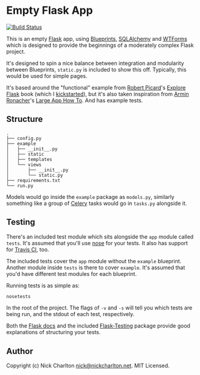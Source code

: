 # Empty Flask App

[![Build Status](https://travis-ci.org/nickcharlton/empty-flask-app.svg?branch=master)](https://travis-ci.org/nickcharlton/empty-flask-app)

This is an empty [Flask][] app, using [Blueprints][], [SQLAlchemy][] and
[WTForms][] which is designed to provide the beginnings of a moderately
complex Flask project.

It's designed to spin a nice balance between integration and modularity between
Blueprints, `static.py` is included to show this off. Typically, this would be
used for simple pages.

It's based around the "functional" example from [Robert Picard][]'s
[Explore Flask][] book (which I [kickstarted][]), but it's also taken
inspiration from [Armin Ronacher][]'s [Large App How To][]. And has example
tests.

## Structure

```
.
├── config.py
├── example
│   ├── __init__.py
│   ├── static
│   ├── templates
│   └── views
│       ├── __init__.py
│       └── static.py
├── requirements.txt
└── run.py
```

Models would go inside the `example` package as `models.py`, similarly
something like a group of [Celery][] tasks would go in `tasks.py` alongside it. 

## Testing

There's an included test module which sits alongside the `app` module called
`tests`. It's assumed that you'll use [nose][] for your tests. It also has
support for [Travis CI][], too.

The included tests cover the `app` module without the `example` blueprint.
Another module inside `tests` is there to cover `example`. It's assumed that
you'd have different test modules for each blueprint.

Running tests is as simple as:

```sh
nosetests
```

In the root of the project. The flags of `-v` and `-s` will tell you which
tests are being run, and the stdout of each test, respectively.

Both the [Flask docs][] and the included [Flask-Testing][] package provide
good explanations of structuring your tests.

## Author

Copyright (c) Nick Charlton <nick@nickcharlton.net>. MIT Licensed.

[Flask]: http://flask.pocoo.org/
[Blueprints]: http://flask.pocoo.org/docs/blueprints/
[SQLAlchemy]: http://www.sqlalchemy.org/
[WTForms]: http://wtforms.readthedocs.org/en/latest/
[Robert Picard]: http://robert.io/
[Explore Flask]: http://exploreflask.com/
[kickstarted]: https://www.kickstarter.com/projects/1223051718/practical-flask-book-project
[Armin Ronacher]: https://github.com/mitsuhiko
[Large App How To]: https://github.com/mitsuhiko/flask/wiki/Large-app-how-to
[Celery]: http://www.celeryproject.org/
[nose]: https://nose.readthedocs.org/en/latest/
[Travis CI]: https://travis-ci.org/
[Flask docs]: http://flask.pocoo.org/docs/testing/
[Flask-Testing]: https://pythonhosted.org/Flask-Testing/
